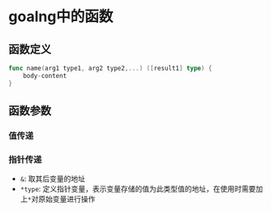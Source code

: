 # goalng中的函数

## 函数定义

```go
func name(arg1 type1, arg2 type2,...) ([result1] type) {
    body-content
}
```

## 函数参数

### 值传递

### 指针传递

- `&`: 取其后变量的地址
- `*type`: 定义指针变量，表示变量存储的值为此类型值的地址，在使用时需要加上`*`对原始变量进行操作


